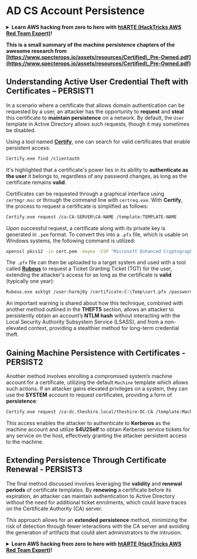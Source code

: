 # AD CS Account Persistence

<details>

<summary><strong>Learn AWS hacking from zero to hero with</strong> <a href="https://training.hacktricks.xyz/courses/arte"><strong>htARTE (HackTricks AWS Red Team Expert)</strong></a><strong>!</strong></summary>

Other ways to support HackTricks:

* If you want to see your **company advertised in HackTricks** or **download HackTricks in PDF** Check the [**SUBSCRIPTION PLANS**](https://github.com/sponsors/carlospolop)!
* Get the [**official PEASS & HackTricks swag**](https://peass.creator-spring.com)
* Discover [**The PEASS Family**](https://opensea.io/collection/the-peass-family), our collection of exclusive [**NFTs**](https://opensea.io/collection/the-peass-family)
* **Join the** 💬 [**Discord group**](https://discord.gg/hRep4RUj7f) or the [**telegram group**](https://t.me/peass) or **follow** me on **Twitter** 🐦 [**@carlospolopm**](https://twitter.com/carlospolopm)**.**
* **Share your hacking tricks by submitting PRs to the** [**HackTricks**](https://github.com/carlospolop/hacktricks) and [**HackTricks Cloud**](https://github.com/carlospolop/hacktricks-cloud) github repos.

</details>

**This is a small summary of the machine persistence chapters of the awesome research from [https://www.specterops.io/assets/resources/Certified\_Pre-Owned.pdf](https://www.specterops.io/assets/resources/Certified\_Pre-Owned.pdf)**


## **Understanding Active User Credential Theft with Certificates – PERSIST1**

In a scenario where a certificate that allows domain authentication can be requested by a user, an attacker has the opportunity to **request** and **steal** this certificate to **maintain persistence** on a network. By default, the `User` template in Active Directory allows such requests, though it may sometimes be disabled.

Using a tool named [**Certify**](https://github.com/GhostPack/Certify), one can search for valid certificates that enable persistent access:

```bash
Certify.exe find /clientauth
```

It's highlighted that a certificate's power lies in its ability to **authenticate as the user** it belongs to, regardless of any password changes, as long as the certificate remains **valid**.

Certificates can be requested through a graphical interface using `certmgr.msc` or through the command line with `certreq.exe`. With **Certify**, the process to request a certificate is simplified as follows:

```bash
Certify.exe request /ca:CA-SERVER\CA-NAME /template:TEMPLATE-NAME
```

Upon successful request, a certificate along with its private key is generated in `.pem` format. To convert this into a `.pfx` file, which is usable on Windows systems, the following command is utilized:

```bash
openssl pkcs12 -in cert.pem -keyex -CSP "Microsoft Enhanced Cryptographic Provider v1.0" -export -out cert.pfx
```

The `.pfx` file can then be uploaded to a target system and used with a tool called [**Rubeus**](https://github.com/GhostPack/Rubeus) to request a Ticket Granting Ticket (TGT) for the user, extending the attacker's access for as long as the certificate is **valid** (typically one year):

```bash
Rubeus.exe asktgt /user:harmj0y /certificate:C:\Temp\cert.pfx /password:CertPass!
```

An important warning is shared about how this technique, combined with another method outlined in the **THEFT5** section, allows an attacker to persistently obtain an account’s **NTLM hash** without interacting with the Local Security Authority Subsystem Service (LSASS), and from a non-elevated context, providing a stealthier method for long-term credential theft.

## **Gaining Machine Persistence with Certificates - PERSIST2**

Another method involves enrolling a compromised system’s machine account for a certificate, utilizing the default `Machine` template which allows such actions. If an attacker gains elevated privileges on a system, they can use the **SYSTEM** account to request certificates, providing a form of **persistence**:

```bash
Certify.exe request /ca:dc.theshire.local/theshire-DC-CA /template:Machine /machine
```

This access enables the attacker to authenticate to **Kerberos** as the machine account and utilize **S4U2Self** to obtain Kerberos service tickets for any service on the host, effectively granting the attacker persistent access to the machine.

## **Extending Persistence Through Certificate Renewal - PERSIST3**

The final method discussed involves leveraging the **validity** and **renewal periods** of certificate templates. By **renewing** a certificate before its expiration, an attacker can maintain authentication to Active Directory without the need for additional ticket enrolments, which could leave traces on the Certificate Authority (CA) server.

This approach allows for an **extended persistence** method, minimizing the risk of detection through fewer interactions with the CA server and avoiding the generation of artifacts that could alert administrators to the intrusion.

<details>

<summary><strong>Learn AWS hacking from zero to hero with</strong> <a href="https://training.hacktricks.xyz/courses/arte"><strong>htARTE (HackTricks AWS Red Team Expert)</strong></a><strong>!</strong></summary>

Other ways to support HackTricks:

* If you want to see your **company advertised in HackTricks** or **download HackTricks in PDF** Check the [**SUBSCRIPTION PLANS**](https://github.com/sponsors/carlospolop)!
* Get the [**official PEASS & HackTricks swag**](https://peass.creator-spring.com)
* Discover [**The PEASS Family**](https://opensea.io/collection/the-peass-family), our collection of exclusive [**NFTs**](https://opensea.io/collection/the-peass-family)
* **Join the** 💬 [**Discord group**](https://discord.gg/hRep4RUj7f) or the [**telegram group**](https://t.me/peass) or **follow** me on **Twitter** 🐦 [**@carlospolopm**](https://twitter.com/carlospolopm)**.**
* **Share your hacking tricks by submitting PRs to the** [**HackTricks**](https://github.com/carlospolop/hacktricks) and [**HackTricks Cloud**](https://github.com/carlospolop/hacktricks-cloud) github repos.

</details>
